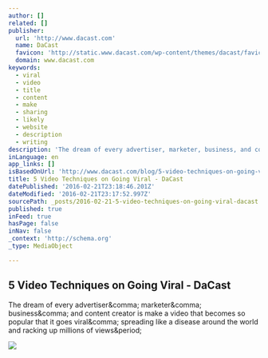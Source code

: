 ```yaml
---
author: []
related: []
publisher:
  url: 'http://www.dacast.com'
  name: DaCast
  favicon: 'http://static.www.dacast.com/wp-content/themes/dacast/favicon.png'
  domain: www.dacast.com
keywords:
  - viral
  - video
  - title
  - content
  - make
  - sharing
  - likely
  - website
  - description
  - writing
description: 'The dream of every advertiser, marketer, business, and content creator is make a video that becomes so popular that it goes viral, spreading like a disease around the world and racking up millions of views.'
inLanguage: en
app_links: []
isBasedOnUrl: 'http://www.dacast.com/blog/5-video-techniques-on-going-viral/?utm_source=newsletter&utm_medium=email&utm_campaign=21feb2016'
title: 5 Video Techniques on Going Viral - DaCast
datePublished: '2016-02-21T23:18:46.201Z'
dateModified: '2016-02-21T23:17:52.997Z'
sourcePath: _posts/2016-02-21-5-video-techniques-on-going-viral-dacast.md
published: true
inFeed: true
hasPage: false
inNav: false
_context: 'http://schema.org'
_type: MediaObject

---
```

<article style=""><h1>5 Video Techniques on Going Viral - DaCast</h1><p>The dream of every advertiser&amp;comma; marketer&amp;comma; business&amp;comma; and content creator is make a video that becomes so popular that it goes viral&amp;comma; spreading like a disease around the world and racking up millions of views&amp;period;</p><img src="http://static.www.dacast.com/wp-content/uploads/2016/02/5-Video-Techniques-on-Going-Viral.jpg" /></article>